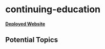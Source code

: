 # continuing-education

<h4><a href="https://matt-eva.github.io/continuing-education/">Deployed Website</a></h4>

## Potential Topics


